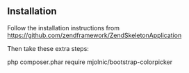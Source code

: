 
Installation
------------

Follow the installation instructions from https://github.com/zendframework/ZendSkeletonApplication

Then take these extra steps:

php composer.phar require mjolnic/bootstrap-colorpicker
